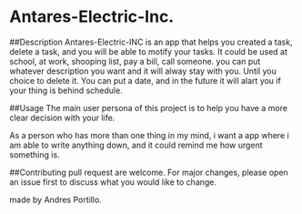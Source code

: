 # Antares-Electric-Inc.
##Description
Antares-Electric-INC is an app that helps you created a task, delete a task, and you will be able to motify your tasks. It could be used at school, at work, shooping list, pay a bill, call someone. you can put whatever description you want and it will alway stay with you. Until you choice to delete it. You can put a date, and in the future it will alart you if your thing is behind schedule.

##Usage
The main user persona of this project is to help you have a more clear decision with your life.

As a person who has more than one thing in my mind, i want a app where i am able to write anything down, and it could remind me how urgent something is.

##Contributing
pull request are welcome. For major changes, please open an issue first to discuss what you would like to change.

made by Andres Portillo.
